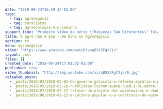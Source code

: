 ```yaml
---
date: "2018-09-24T16:59:14-03:00"
tags:
  - tag: agronegócio
  - tag: ruralistas
  - tag: agroecologia-é-o-caminho
support_line: "Primeiro vídeo da série \"Riquezas São Diferentes\" fala de economia e da bancada ruralista, em divulgação da editoria De Olho no Agronegócio."
title: O agro não é pop - De Olho no Agronegócio
section: tv
menu: agronegócio
video: "https://www.youtube.com/watch?v=qBSX3FgYJjs"
layout: post
files: []
created_date: "2018-09-24T17:01:32-03:00"
published: true
video_thumbnail: "http://img.youtube.com/vi/qBSX3FgYJjs/0.jpg"
releated_posts:
  - _posts/2018/02/2018-02-02-no-governo-golpista-a-reforma-agraria-e-politica-inexistente.md
  - _posts/2018/05/2018-05-16-ruralistas-lucram-quase-rusd-1-bi-sobre-juros-em-processos-de-desapropriacao-de-terras.md
  - _posts/2018/07/2018-07-17-relator-do-projeto-dos-agrotoxicos-e-dono-de-empresas-do-setor.md
  - _posts/2018/06/2018-06-22-a-cultura-popular-e-a-construcao-de-agroecologia-no-campo.md

---
```


